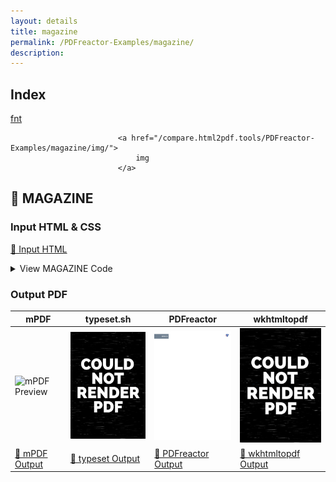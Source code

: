 ```yaml
---
layout: details
title: magazine
permalink: /PDFreactor-Examples/magazine/
description: 
---
```


## Index
<div class="boxes">
                            <a href="/compare.html2pdf.tools/PDFreactor-Examples/magazine/fnt/">
                                fnt
                            </a>

                            <a href="/compare.html2pdf.tools/PDFreactor-Examples/magazine/img/">
                                img
                            </a>
</div>

## 🔬 MAGAZINE

### Input HTML & CSS

[📄 Input HTML](https://raw.githubusercontent.com/azettl/compare.html2pdf.tools/master//html/PDFreactor%20Examples/magazine/magazine.html)

<details>
    <summary>
        View MAGAZINE Code
    </summary>
    <pre><code class="hljs xml"><span class="hljs-meta">&lt;!DOCTYPE <span class="hljs-meta-keyword">html</span>&gt;</span>
<span class="hljs-tag">&lt;<span class="hljs-name">html</span> <span class="hljs-attr">lang</span>=<span class="hljs-string">"en-US"</span>&gt;</span>
<span class="hljs-tag">&lt;<span class="hljs-name">head</span>&gt;</span>
    <span class="hljs-tag">&lt;<span class="hljs-name">meta</span> <span class="hljs-attr">content</span>=<span class="hljs-string">"text/html; charset=UTF-8"</span> <span class="hljs-attr">http-equiv</span>=<span class="hljs-string">"Content-Type"</span>/&gt;</span>
    <span class="hljs-tag">&lt;<span class="hljs-name">title</span>&gt;</span>Science Magazine<span class="hljs-tag">&lt;/<span class="hljs-name">title</span>&gt;</span>
    <span class="hljs-tag">&lt;<span class="hljs-name">style</span>&gt;</span>
        
        /***********************************************************
           * Fonts 
         ***********************************************************/
        
        @font-face {
            font-family: Sans;
            src: url("fnt/opensans/OpenSans-Regular.ttf");
            font-weight: normal;
            font-style: normal;
        }
        
        @font-face {
            font-family: Sans;
            src: url("fnt/opensans/OpenSans-Bold.ttf");
            font-weight: bold;
            font-style: normal;
        }
        
        @font-face {
            font-family: Sans;
            src: url("fnt/opensans/OpenSans-Italic.ttf");
            font-weight: normal;
            font-style: italic;
        }
        
        @font-face {
            font-family: Sans;
            src: url("fnt/opensans/OpenSans-BoldItalic.ttf");
            font-weight: bold;
            font-style: italic;
        }
        
        
        /***********************************************************
           * General Page Style 
         ***********************************************************/
        
        @page:first {
            counter-reset: page 17;
        }
        
        @page {
            size: A4 portrait;
            margin: 2cm 1cm;
            padding: 0cm;
            
            font-family: Sans;
        }
        
        @page:left {
            @bottom-left {
                content: counter(page);
                font-weight: bold;
                color: white;
            }
            
            @top-left-corner {
                content: "Space";
                color: white;
                font-weight: bold;
                font-size: 15pt;
                text-transform: uppercase;
                
                background-color: slategray;
                
                margin-top: 0.75cm;
                margin-left: 0px;
                margin-right: auto;
                
                width: 3.5cm;
                padding: 2mm;
            }
        }
        
        @page:right {
            @bottom-right {
                content: counter(page);
                font-weight: bold;
                color: white;
            }
        }
        
        
        /***********************************************************
           * General Document Style 
         ***********************************************************/
        
        html, body {
            padding: 0;
            margin: 0;
            line-height: 1.5;
            -ro-line-grid: create;
            font-size: 10pt;
            font-family: Sans;
        }
        
        h1 {
            font-size: 16pt;
            margin: 0;
        }
        
        h2 {
            font-size: 13pt;
            margin: 0;
        }
        
        h3 {
            font-size: 12pt;
            -ro-line-snap: contain;
            margin: 0;
        } 
        
        p, li, td, th {
            margin: 0;
            font-size: 10pt;
            hyphens: auto;
        }
        
        p {
            
            text-align: justify;
        }
        
        p + p {
            text-indent: 0.5cm;
        }
        
        table {
            width: 100%;
            border-collapse: collapse;
            padding: 0;
            margin: 0;
        }
        
        table :-ro-matches(td, th) {
            vertical-align: top;
            text-align: inherit;
        }
        
        table :-ro-matches(td, th) {
            padding: 1pt 1pt;
            border-bottom: 0.5pt solid black;
        }
        
        table tr:last-child :-ro-matches(td, th) {
            border-bottom: none;
        }
        
        table td p {
            text-indent: 0;
            margin: 0;
        }
        
        ol, ul {
            padding-left: 5mm;
        }
        
        a {
            color: black;
            font-style: italic;
        }
        
        section:first-of-type &gt; p:first-of-type::first-letter {
            float: left;
            font-size: 30pt;
            line-height: 0.5;
            padding: 0;
        }
        
        
        /***********************************************************
           * Individual Page Layout
         ***********************************************************/
        
        /* Page 1 */
        
        @page page1 {
            background-image: url("img/flickr-5959361987-original.jpg");
            background-position: -1cm -2cm;
            background-size: auto 29.7cm;
        }
        
        #page1 {
            page: page1;
        }
        
        #page1 &gt; .mainFlow {
            background-color: transparent;
            border: none;
        }
        
        #page1region1 {
            bottom: 0cm;
            left: 0cm;
            right: 0cm;
            width: auto;
        }
        
        #page1region2 {
            top: 4.2cm;
            left: 0cm;
            height: 7.7cm;
        }
        
        #page1region3 {
            top: 4.2cm;
            left: 6.5cm;
            height: 5.7cm;
        }
        
        
        /* Page 2 */
        
        @page page2 {
            background-image: url("img/flickr-5959361987-original.jpg");
            background-position: -22cm -2cm;
            background-size: auto 29.7cm;
        }
        
        #page2 {
            page: page2;
        }
        
        #page2 &gt; .mainFlow {
            background-color: transparent;
            border: none;
        }
        
        #page2region1 {
            top: 4cm;
            right: 0cm;
            height: 6.5cm;
        }
        
        #page2info {
            -ro-flow-from: shuttleProgramFlow;
            padding: 1mm 1mm;
            bottom: 0cm;
            left: 3cm;
            right: 3cm;
            height: 7.8cm;
        }
        
        
        /* Page 3 */
        
        @page page3 {
            background-image: url("img/flickr-5886117104-original.jpg");
            background-position: -2cm -2cm;
            background-size: auto 29.7cm;
        }
        
        #page3 {
            page: page3;
        }
        
        #page3region1 {
            top: 1.2cm;
            left: 1cm;
            height: 24cm;
        }
        
        #page3region2 {
            top: 19.7cm;
            left: 8cm;
            height: 5.5cm;
        }
        
        #page3info {
            -ro-flow-from: missionFactsFlow;
            padding: 1mm 1mm;
            top: 1.2cm;
            left: 8cm;
            width: 8cm;
            height: 5.9cm;
        }
        
        
        /* Page 4 */
        
        @page page4 {
            background-image: url("img/flickr-5886117104-original.jpg");
            background-position: -23.1cm -2cm;
            background-size: auto 29.7cm;
        }
        
        #page4 {
            page: page4;
        }
        
        #page4region1 {
            top: 1.2cm;
            right: 8cm;
            height: 7.6cm;
        }
        
        #page4region2 {
            top: 1.2cm;
            right: 1cm;
            padding-bottom: 10pt;
            height: auto;
        }
        
        #page4info {
            -ro-flow-from: attributionFlow;
            padding: 1mm 1mm;
            top: 20cm;
            right: 1cm;
            width: 13cm;
        }
        
        
        /***********************************************************
           * Flow Content Layout
         ***********************************************************/
        
        /* Main Flow*/
        
        #main {
            -ro-flow-into: mainFlow;
            color: white;
        }
        
        #main &gt; hgroup {
            break-after: region;
        }
        
        #main &gt; hgroup &gt; h1 {
            font-size: 59pt;
            margin-bottom: 0cm;
            
            text-shadow: 0 0 10pt white;
        }
        
        #main &gt; hgroup &gt; h2 {
            font-size: 14pt;
            margin: 0;
        }
        
        #main &gt; section {
            -ro-line-snap: baseline;
        }
        
        
        /* Shuttle Program Flow*/
        
        #shuttleProgram {
            -ro-flow-into: shuttleProgramFlow;
        }
        
        
        /* Mission Facts Flow*/
        
        #missionFacts {
            -ro-flow-into: missionFactsFlow;
        }
        
        
        /* Attribution Flow*/
        
        #attribution {
            -ro-flow-into: attributionFlow;
        }
        
        #attribution ul {
            margin: 0 1mm;
        }
        
        
        /* All Flows */
        
        article:-ro-matches(#shuttleProgram, #missionFacts, #attribution) &gt; * {
            margin: 0;
        }
        
        
        /***********************************************************
           * Region Layout
         ***********************************************************/
        
        .mainFlow {
            -ro-flow-from: mainFlow;
            position: absolute;
            width: 5.5cm;
            padding: 0 4mm;
            background-color: rgba(0,0,0,0.7);
        }
        
        .infobox {
            position: absolute;
            background-color: rgba(255,230,130,0.9);
            padding: 0mm 2mm 2mm;
        }
        
        /**********************************************************
          * ro-preferences
        ***********************************************************/
        
        @-ro-preferences {
            first-page-side: left;
            page-layout: 2 page;
            initial-zoom: fit-page;
        }
        
        .no-bookmark {
            -ro-bookmark-level: none;
        }
        
        /**********************************************************
          * browser styles
          * (so the content an be read without regions)
        ***********************************************************/
        
        @supports ( not ( -ro-flow-into: abc ) ) {
            .mainFlow, .infobox {
                display: none;
            }
            #main {
                color: black;
            }
            body {
                margin: 16px;
                column-gap: 16px;
                column-width: 300px;
            }
            hgroup {
                column-span: all;
                margin-bottom: 16px;
            }
            section:first-of-type &gt; p:first-of-type::first-letter {
                all: unset;
            }
        }
        
    <span class="hljs-tag">&lt;/<span class="hljs-name">style</span>&gt;</span>
<span class="hljs-tag">&lt;/<span class="hljs-name">head</span>&gt;</span>
<span class="hljs-tag">&lt;<span class="hljs-name">body</span>&gt;</span>
    
    <span class="hljs-comment">&lt;!----------------------------------------------------------
      - Page Layout
      ----------------------------------------------------------&gt;</span>
    
    <span class="hljs-tag">&lt;<span class="hljs-name">div</span> <span class="hljs-attr">id</span>=<span class="hljs-string">"page1"</span> <span class="hljs-attr">class</span>=<span class="hljs-string">"page"</span>&gt;</span>
        <span class="hljs-tag">&lt;<span class="hljs-name">div</span> <span class="hljs-attr">id</span>=<span class="hljs-string">"page1region1"</span> <span class="hljs-attr">class</span>=<span class="hljs-string">"mainFlow"</span>&gt;</span><span class="hljs-tag">&lt;/<span class="hljs-name">div</span>&gt;</span>
        <span class="hljs-tag">&lt;<span class="hljs-name">div</span> <span class="hljs-attr">id</span>=<span class="hljs-string">"page1region2"</span> <span class="hljs-attr">class</span>=<span class="hljs-string">"mainFlow"</span>&gt;</span><span class="hljs-tag">&lt;/<span class="hljs-name">div</span>&gt;</span>
        <span class="hljs-tag">&lt;<span class="hljs-name">div</span> <span class="hljs-attr">id</span>=<span class="hljs-string">"page1region3"</span> <span class="hljs-attr">class</span>=<span class="hljs-string">"mainFlow"</span>&gt;</span><span class="hljs-tag">&lt;/<span class="hljs-name">div</span>&gt;</span>
    <span class="hljs-tag">&lt;/<span class="hljs-name">div</span>&gt;</span>
    
    <span class="hljs-tag">&lt;<span class="hljs-name">div</span> <span class="hljs-attr">id</span>=<span class="hljs-string">"page2"</span> <span class="hljs-attr">class</span>=<span class="hljs-string">"page"</span>&gt;</span>
        <span class="hljs-tag">&lt;<span class="hljs-name">div</span> <span class="hljs-attr">id</span>=<span class="hljs-string">"page2region1"</span> <span class="hljs-attr">class</span>=<span class="hljs-string">"mainFlow"</span>&gt;</span><span class="hljs-tag">&lt;/<span class="hljs-name">div</span>&gt;</span>
        <span class="hljs-tag">&lt;<span class="hljs-name">div</span> <span class="hljs-attr">id</span>=<span class="hljs-string">"page2info"</span> <span class="hljs-attr">class</span>=<span class="hljs-string">"infobox"</span>&gt;</span><span class="hljs-tag">&lt;/<span class="hljs-name">div</span>&gt;</span>
    <span class="hljs-tag">&lt;/<span class="hljs-name">div</span>&gt;</span>
    
    <span class="hljs-tag">&lt;<span class="hljs-name">div</span> <span class="hljs-attr">id</span>=<span class="hljs-string">"page3"</span> <span class="hljs-attr">class</span>=<span class="hljs-string">"page"</span>&gt;</span>
        <span class="hljs-tag">&lt;<span class="hljs-name">div</span> <span class="hljs-attr">id</span>=<span class="hljs-string">"page3region1"</span> <span class="hljs-attr">class</span>=<span class="hljs-string">"mainFlow"</span>&gt;</span><span class="hljs-tag">&lt;/<span class="hljs-name">div</span>&gt;</span>
        <span class="hljs-tag">&lt;<span class="hljs-name">div</span> <span class="hljs-attr">id</span>=<span class="hljs-string">"page3region2"</span> <span class="hljs-attr">class</span>=<span class="hljs-string">"mainFlow"</span>&gt;</span><span class="hljs-tag">&lt;/<span class="hljs-name">div</span>&gt;</span>
        <span class="hljs-tag">&lt;<span class="hljs-name">div</span> <span class="hljs-attr">id</span>=<span class="hljs-string">"page3info"</span> <span class="hljs-attr">class</span>=<span class="hljs-string">"infobox"</span>&gt;</span><span class="hljs-tag">&lt;/<span class="hljs-name">div</span>&gt;</span>
    <span class="hljs-tag">&lt;/<span class="hljs-name">div</span>&gt;</span>
    
    <span class="hljs-tag">&lt;<span class="hljs-name">div</span> <span class="hljs-attr">id</span>=<span class="hljs-string">"page4"</span> <span class="hljs-attr">class</span>=<span class="hljs-string">"page"</span>&gt;</span>
        <span class="hljs-tag">&lt;<span class="hljs-name">div</span> <span class="hljs-attr">id</span>=<span class="hljs-string">"page4region1"</span> <span class="hljs-attr">class</span>=<span class="hljs-string">"mainFlow"</span>&gt;</span><span class="hljs-tag">&lt;/<span class="hljs-name">div</span>&gt;</span>
        <span class="hljs-tag">&lt;<span class="hljs-name">div</span> <span class="hljs-attr">id</span>=<span class="hljs-string">"page4region2"</span> <span class="hljs-attr">class</span>=<span class="hljs-string">"mainFlow"</span>&gt;</span><span class="hljs-tag">&lt;/<span class="hljs-name">div</span>&gt;</span>
        <span class="hljs-tag">&lt;<span class="hljs-name">div</span> <span class="hljs-attr">id</span>=<span class="hljs-string">"page4info"</span> <span class="hljs-attr">class</span>=<span class="hljs-string">"infobox"</span>&gt;</span><span class="hljs-tag">&lt;/<span class="hljs-name">div</span>&gt;</span>
    <span class="hljs-tag">&lt;/<span class="hljs-name">div</span>&gt;</span>
    
    <span class="hljs-comment">&lt;!----------------------------------------------------------
      - Flow Content
      ----------------------------------------------------------&gt;</span>
    
    <span class="hljs-tag">&lt;<span class="hljs-name">article</span> <span class="hljs-attr">id</span>=<span class="hljs-string">"main"</span>&gt;</span>
        <span class="hljs-tag">&lt;<span class="hljs-name">hgroup</span>&gt;</span>
            <span class="hljs-tag">&lt;<span class="hljs-name">h1</span>&gt;</span>The Final Mission<span class="hljs-tag">&lt;/<span class="hljs-name">h1</span>&gt;</span>
            <span class="hljs-tag">&lt;<span class="hljs-name">h2</span>&gt;</span>In July 2011 the Space Shuttle Atlantis went on its 135th and final mission into space, transporting hardware to the International Space Station.<span class="hljs-tag">&lt;/<span class="hljs-name">h2</span>&gt;</span>
        <span class="hljs-tag">&lt;/<span class="hljs-name">hgroup</span>&gt;</span>
        
        <span class="hljs-tag">&lt;<span class="hljs-name">section</span>&gt;</span>
            <span class="hljs-tag">&lt;<span class="hljs-name">p</span>&gt;</span>STS-135 (ISS assembly flight ULF7) was the 135th and final mission of the American Space Shuttle program. It used the orbiter Atlantis and hardware originally processed for the STS-335 contingency mission, which was not flown. STS-135 launched on 8 July 2011, and landed on 21 July 2011, following a one-day mission extension. The four-person crew was the smallest of any shuttle mission since STS-6 in April 1983.<span class="hljs-tag">&lt;/<span class="hljs-name">p</span>&gt;</span>
            <span class="hljs-tag">&lt;<span class="hljs-name">p</span>&gt;</span>The mission's primary cargo was the Multi-Purpose Logistics Module (MPLM) Raffaello and a Lightweight Multi-Purpose Carrier (LMC), which were delivered to the International Space Station (ISS). The flight of Raffaello marked the only time that Atlantis carried an MPLM. Although the mission was authorized, it initially had no appropriation in the NASA budget, raising questions about whether the mission would fly.<span class="hljs-tag">&lt;/<span class="hljs-name">p</span>&gt;</span>
            <span class="hljs-tag">&lt;<span class="hljs-name">p</span>&gt;</span>On 20 January 2011, program managers changed STS-335 to STS-135 on the flight manifest. This allowed for training and other mission specific preparations.<span class="hljs-tag">&lt;/<span class="hljs-name">p</span>&gt;</span>
            <span class="hljs-tag">&lt;<span class="hljs-name">p</span>&gt;</span>On 13 February 2011, program managers told their workforce that STS-135 would fly regardless of the funding situation via a continuing resolution. Until this point, there had been no official references to the STS-135 mission in NASA official documentation for the general public.<span class="hljs-tag">&lt;/<span class="hljs-name">p</span>&gt;</span>
            <span class="hljs-tag">&lt;<span class="hljs-name">p</span>&gt;</span>During an address at the Marshall Space Flight Center on 16 November 2010, NASA administrator Charles Bolden said that the agency needed to fly STS-135 to the station in 2011, due to possible delays in the development of commercial rockets and spacecraft designed to transport cargo to the ISS. "We are hoping to fly a third shuttle mission (in addition to STS-133 and STS-134) in June 2011, what everybody calls the launch-on-need mission... and that's really needed to [buy down] the risk for the development time for commercial cargo," Bolden said.<span class="hljs-tag">&lt;/<span class="hljs-name">p</span>&gt;</span>
            <span class="hljs-tag">&lt;<span class="hljs-name">p</span>&gt;</span>The mission was included in NASA's 2011 authorization, which was signed into law on 11 October 2010, but funding remained dependent on a subsequent appropriation bill. United Space Alliance signed a contract extension for the mission, along with STS-134; the contract contained six one-month options with NASA in order to support continuing operations.<span class="hljs-tag">&lt;/<span class="hljs-name">p</span>&gt;</span>
            <span class="hljs-tag">&lt;<span class="hljs-name">p</span>&gt;</span>The U.S. federal budget approved in April 2011 called for $5.5 billion for NASA's space operations division, including the shuttle and space station programs. According to NASA, the budget running through 30 September 2011 ended all concerns about funding the STS-135 mission.<span class="hljs-tag">&lt;/<span class="hljs-name">p</span>&gt;</span>
        <span class="hljs-tag">&lt;/<span class="hljs-name">section</span>&gt;</span>
        
        <span class="hljs-tag">&lt;<span class="hljs-name">section</span>&gt;</span>
            <span class="hljs-tag">&lt;<span class="hljs-name">h3</span>&gt;</span>Crew<span class="hljs-tag">&lt;/<span class="hljs-name">h3</span>&gt;</span>
            <span class="hljs-tag">&lt;<span class="hljs-name">p</span>&gt;</span>NASA announced the STS-335<span class="hljs-symbol">&amp;#8203;</span>/<span class="hljs-symbol">&amp;#8203;</span>135 crew on 14 September 2010. Only four astronauts were assigned to this mission, versus the normal six or seven, because there were no other shuttles available for a rescue following the retirement of Discovery and Endeavour.<span class="hljs-tag">&lt;/<span class="hljs-name">p</span>&gt;</span>
            <span class="hljs-tag">&lt;<span class="hljs-name">p</span>&gt;</span>If the shuttle was seriously damaged in orbit, the crew would have moved into the International Space Station and returned in Russian Soyuz capsules, one at a time, over the course of a year. All STS-135 crew members were custom-fitted for a Russian Sokol space suit and molded Soyuz seat liner for this possibility.<span class="hljs-tag">&lt;/<span class="hljs-name">p</span>&gt;</span>
            <span class="hljs-tag">&lt;<span class="hljs-name">p</span>&gt;</span>The reduced crew size also allowed the mission to maximize the payload carried to the ISS. It was the only time that a Shuttle crew of four flew to the ISS. The last shuttle mission to fly with just four crew members occurred 28 years earlier: STS-6 on 4 April 1983 aboard Space Shuttle Challenger.<span class="hljs-tag">&lt;/<span class="hljs-name">p</span>&gt;</span>
        <span class="hljs-tag">&lt;/<span class="hljs-name">section</span>&gt;</span>
        
        <span class="hljs-tag">&lt;<span class="hljs-name">section</span>&gt;</span>
            <span class="hljs-tag">&lt;<span class="hljs-name">h3</span>&gt;</span>Mission Milestones<span class="hljs-tag">&lt;/<span class="hljs-name">h3</span>&gt;</span>
            <span class="hljs-tag">&lt;<span class="hljs-name">p</span>&gt;</span>The mission marked:<span class="hljs-tag">&lt;/<span class="hljs-name">p</span>&gt;</span>
            <span class="hljs-tag">&lt;<span class="hljs-name">ul</span>&gt;</span>
                <span class="hljs-tag">&lt;<span class="hljs-name">li</span>&gt;</span>166th NASA manned space flight<span class="hljs-tag">&lt;/<span class="hljs-name">li</span>&gt;</span>
                <span class="hljs-tag">&lt;<span class="hljs-name">li</span>&gt;</span>135th shuttle mission since STS-1<span class="hljs-tag">&lt;/<span class="hljs-name">li</span>&gt;</span>
                <span class="hljs-tag">&lt;<span class="hljs-name">li</span>&gt;</span>33rd flight of Atlantis<span class="hljs-tag">&lt;/<span class="hljs-name">li</span>&gt;</span>
                <span class="hljs-tag">&lt;<span class="hljs-name">li</span>&gt;</span>3rd shuttle flight in 2011<span class="hljs-tag">&lt;/<span class="hljs-name">li</span>&gt;</span>
                <span class="hljs-tag">&lt;<span class="hljs-name">li</span>&gt;</span>37th shuttle mission to the ISS<span class="hljs-tag">&lt;/<span class="hljs-name">li</span>&gt;</span>
                <span class="hljs-tag">&lt;<span class="hljs-name">li</span>&gt;</span>110th post-Challenger disaster shuttle mission<span class="hljs-tag">&lt;/<span class="hljs-name">li</span>&gt;</span>
                <span class="hljs-tag">&lt;<span class="hljs-name">li</span>&gt;</span>22nd post-Columbia disaster shuttle mission<span class="hljs-tag">&lt;/<span class="hljs-name">li</span>&gt;</span>
                <span class="hljs-tag">&lt;<span class="hljs-name">li</span>&gt;</span>100th day launch<span class="hljs-tag">&lt;/<span class="hljs-name">li</span>&gt;</span>
                <span class="hljs-tag">&lt;<span class="hljs-name">li</span>&gt;</span>133rd landing overall, 78th at KSC, 26th night landing, and 20th night landing at KSC<span class="hljs-tag">&lt;/<span class="hljs-name">li</span>&gt;</span>
            <span class="hljs-tag">&lt;/<span class="hljs-name">ul</span>&gt;</span>
        <span class="hljs-tag">&lt;/<span class="hljs-name">section</span>&gt;</span>
    <span class="hljs-tag">&lt;/<span class="hljs-name">article</span>&gt;</span>
    
    <span class="hljs-tag">&lt;<span class="hljs-name">article</span> <span class="hljs-attr">id</span>=<span class="hljs-string">"shuttleProgram"</span>&gt;</span>
        <span class="hljs-tag">&lt;<span class="hljs-name">h1</span> <span class="hljs-attr">class</span>=<span class="hljs-string">"no-bookmark"</span>&gt;</span>The Shuttle Program<span class="hljs-tag">&lt;/<span class="hljs-name">h1</span>&gt;</span>
        <span class="hljs-tag">&lt;<span class="hljs-name">p</span>&gt;</span>NASA's Space Shuttle Program, officially called the Space Transportation System (STS), was the United States government's manned launch vehicle program from 1981 to 2011, 
           with the program officially beginning in 1972. The winged Space Shuttle orbiter was launched vertically, usually carrying four to seven astronauts (although two and eight 
           have been carried) and up to 50,000 lb (22,700 kg) of payload into low Earth orbit (LEO).<span class="hljs-tag">&lt;/<span class="hljs-name">p</span>&gt;</span>
        <span class="hljs-tag">&lt;<span class="hljs-name">p</span>&gt;</span>When its mission was complete, the Shuttle could independently move itself out of orbit using its Orbital Maneuvering System (it oriented itself heads down and tail first, 
           firing its OMS engines, thus slowing it down) and re-enter the Earth's atmosphere. During descent and landing the orbiter acted as a re-entry vehicle and a glider, using 
           its RCS system and flight control surfaces to maintain altitude until it made an unpowered landing at either Kennedy Space Center or Edwards Air Force Base.<span class="hljs-tag">&lt;/<span class="hljs-name">p</span>&gt;</span>
    <span class="hljs-tag">&lt;/<span class="hljs-name">article</span>&gt;</span>
    
    <span class="hljs-tag">&lt;<span class="hljs-name">article</span> <span class="hljs-attr">id</span>=<span class="hljs-string">"missionFacts"</span>&gt;</span>
        <span class="hljs-tag">&lt;<span class="hljs-name">h1</span> <span class="hljs-attr">class</span>=<span class="hljs-string">"no-bookmark"</span>&gt;</span>Mission Facts<span class="hljs-tag">&lt;/<span class="hljs-name">h1</span>&gt;</span>
        <span class="hljs-tag">&lt;<span class="hljs-name">table</span>&gt;</span>
            <span class="hljs-tag">&lt;<span class="hljs-name">tr</span>&gt;</span>
                <span class="hljs-tag">&lt;<span class="hljs-name">th</span>&gt;</span>Crew<span class="hljs-tag">&lt;/<span class="hljs-name">th</span>&gt;</span>
                <span class="hljs-tag">&lt;<span class="hljs-name">td</span>&gt;</span>
                    <span class="hljs-tag">&lt;<span class="hljs-name">p</span>&gt;</span>Christopher Ferguson<span class="hljs-tag">&lt;/<span class="hljs-name">p</span>&gt;</span>
                    <span class="hljs-tag">&lt;<span class="hljs-name">p</span>&gt;</span>Douglas Hurley<span class="hljs-tag">&lt;/<span class="hljs-name">p</span>&gt;</span>
                    <span class="hljs-tag">&lt;<span class="hljs-name">p</span>&gt;</span>Sandra Magnus<span class="hljs-tag">&lt;/<span class="hljs-name">p</span>&gt;</span>
                    <span class="hljs-tag">&lt;<span class="hljs-name">p</span>&gt;</span>Rex Walheim<span class="hljs-tag">&lt;/<span class="hljs-name">p</span>&gt;</span>
                <span class="hljs-tag">&lt;/<span class="hljs-name">td</span>&gt;</span>
            <span class="hljs-tag">&lt;/<span class="hljs-name">tr</span>&gt;</span>
            <span class="hljs-tag">&lt;<span class="hljs-name">tr</span>&gt;</span>
                <span class="hljs-tag">&lt;<span class="hljs-name">th</span>&gt;</span>Mission duration<span class="hljs-tag">&lt;/<span class="hljs-name">th</span>&gt;</span>
                <span class="hljs-tag">&lt;<span class="hljs-name">td</span>&gt;</span>
                    <span class="hljs-tag">&lt;<span class="hljs-name">p</span>&gt;</span>12 days<span class="hljs-tag">&lt;/<span class="hljs-name">p</span>&gt;</span>
                    <span class="hljs-tag">&lt;<span class="hljs-name">p</span>&gt;</span>18 hours<span class="hljs-tag">&lt;/<span class="hljs-name">p</span>&gt;</span>
                    <span class="hljs-tag">&lt;<span class="hljs-name">p</span>&gt;</span>28 minutes<span class="hljs-tag">&lt;/<span class="hljs-name">p</span>&gt;</span>
                    <span class="hljs-tag">&lt;<span class="hljs-name">p</span>&gt;</span>50 seconds<span class="hljs-tag">&lt;/<span class="hljs-name">p</span>&gt;</span>
                <span class="hljs-tag">&lt;/<span class="hljs-name">td</span>&gt;</span>
            <span class="hljs-tag">&lt;/<span class="hljs-name">tr</span>&gt;</span>
            <span class="hljs-tag">&lt;<span class="hljs-name">tr</span>&gt;</span>
                <span class="hljs-tag">&lt;<span class="hljs-name">th</span>&gt;</span>Distance travelled<span class="hljs-tag">&lt;/<span class="hljs-name">th</span>&gt;</span>
                <span class="hljs-tag">&lt;<span class="hljs-name">td</span>&gt;</span>
                    <span class="hljs-tag">&lt;<span class="hljs-name">p</span>&gt;</span>8,505,161 km<span class="hljs-tag">&lt;/<span class="hljs-name">p</span>&gt;</span>
                <span class="hljs-tag">&lt;/<span class="hljs-name">td</span>&gt;</span>
            <span class="hljs-tag">&lt;/<span class="hljs-name">tr</span>&gt;</span>
        <span class="hljs-tag">&lt;/<span class="hljs-name">table</span>&gt;</span>
    <span class="hljs-tag">&lt;/<span class="hljs-name">article</span>&gt;</span>
    
    <span class="hljs-tag">&lt;<span class="hljs-name">article</span> <span class="hljs-attr">id</span>=<span class="hljs-string">"attribution"</span>&gt;</span>
        <span class="hljs-tag">&lt;<span class="hljs-name">h1</span> <span class="hljs-attr">class</span>=<span class="hljs-string">"no-bookmark"</span>&gt;</span>Attribution<span class="hljs-tag">&lt;/<span class="hljs-name">h1</span>&gt;</span>
        <span class="hljs-tag">&lt;<span class="hljs-name">p</span>&gt;</span>Excerpts from Wikipedia:<span class="hljs-tag">&lt;/<span class="hljs-name">p</span>&gt;</span>
        <span class="hljs-tag">&lt;<span class="hljs-name">ul</span>&gt;</span>
            <span class="hljs-tag">&lt;<span class="hljs-name">li</span>&gt;</span><span class="hljs-tag">&lt;<span class="hljs-name">a</span> <span class="hljs-attr">href</span>=<span class="hljs-string">"http://en.wikipedia.org/wiki/STS-135"</span>&gt;</span>http://en.wikipedia.org/wiki/STS-135<span class="hljs-tag">&lt;/<span class="hljs-name">a</span>&gt;</span><span class="hljs-tag">&lt;/<span class="hljs-name">li</span>&gt;</span>
            <span class="hljs-tag">&lt;<span class="hljs-name">li</span>&gt;</span><span class="hljs-tag">&lt;<span class="hljs-name">a</span> <span class="hljs-attr">href</span>=<span class="hljs-string">"http://en.wikipedia.org/wiki/Space_Shuttle_program"</span>&gt;</span>http://en.wikipedia.org/wiki/Space_Shuttle_program<span class="hljs-tag">&lt;/<span class="hljs-name">a</span>&gt;</span><span class="hljs-tag">&lt;/<span class="hljs-name">li</span>&gt;</span>
        <span class="hljs-tag">&lt;/<span class="hljs-name">ul</span>&gt;</span>
        <span class="hljs-tag">&lt;<span class="hljs-name">p</span>&gt;</span>Pictures:<span class="hljs-tag">&lt;/<span class="hljs-name">p</span>&gt;</span>
        <span class="hljs-tag">&lt;<span class="hljs-name">ul</span>&gt;</span>
            <span class="hljs-tag">&lt;<span class="hljs-name">li</span>&gt;</span>Pages 1-2 by <span class="hljs-tag">&lt;<span class="hljs-name">a</span> <span class="hljs-attr">href</span>=<span class="hljs-string">"http://www.flickr.com/photos/24662369@N07"</span>&gt;</span>NASA Goddard Photo and Video<span class="hljs-tag">&lt;/<span class="hljs-name">a</span>&gt;</span> on <span class="hljs-tag">&lt;<span class="hljs-name">a</span> <span class="hljs-attr">href</span>=<span class="hljs-string">"http://www.flickr.com/photos/24662369@N07/5959361987"</span>&gt;</span>Flickr<span class="hljs-tag">&lt;/<span class="hljs-name">a</span>&gt;</span>.
                <span class="hljs-tag">&lt;<span class="hljs-name">a</span> <span class="hljs-attr">href</span>=<span class="hljs-string">"http://creativecommons.org/licenses/by/2.0/"</span>&gt;</span>Some rights reserved.<span class="hljs-tag">&lt;/<span class="hljs-name">a</span>&gt;</span><span class="hljs-tag">&lt;/<span class="hljs-name">li</span>&gt;</span>
        
            <span class="hljs-tag">&lt;<span class="hljs-name">li</span>&gt;</span>Pages 3-4 by <span class="hljs-tag">&lt;<span class="hljs-name">a</span> <span class="hljs-attr">href</span>=<span class="hljs-string">"http://www.flickr.com/photos/57907353@N04"</span>&gt;</span>Undertow851<span class="hljs-tag">&lt;/<span class="hljs-name">a</span>&gt;</span> on <span class="hljs-tag">&lt;<span class="hljs-name">a</span> <span class="hljs-attr">href</span>=<span class="hljs-string">"http://www.flickr.com/photos/57907353@N04/5886117104"</span>&gt;</span>Flickr<span class="hljs-tag">&lt;/<span class="hljs-name">a</span>&gt;</span>.
                <span class="hljs-tag">&lt;<span class="hljs-name">a</span> <span class="hljs-attr">href</span>=<span class="hljs-string">"http://creativecommons.org/licenses/by/2.0/"</span>&gt;</span>Some rights reserved.<span class="hljs-tag">&lt;/<span class="hljs-name">a</span>&gt;</span><span class="hljs-tag">&lt;/<span class="hljs-name">li</span>&gt;</span>
        <span class="hljs-tag">&lt;/<span class="hljs-name">ul</span>&gt;</span>
    <span class="hljs-tag">&lt;/<span class="hljs-name">article</span>&gt;</span>
    
<span class="hljs-tag">&lt;/<span class="hljs-name">body</span>&gt;</span>
<span class="hljs-tag">&lt;/<span class="hljs-name">html</span>&gt;</span>
</code><button class='button-code-copy'>📋 Copy Code</button></pre>
</details>

### Output PDF

| mPDF | typeset.sh | PDFreactor | wkhtmltopdf
|---------|---------|---------|---------|
| ![mPDF Preview](mpdf__html_PDFreactor_Examples_magazine_magazine.html.png) | ![typeset Preview](typeset__html_PDFreactor_Examples_magazine_magazine.html.png) | ![PDFreactor Preview](pdfreactor__html_PDFreactor_Examples_magazine_magazine.html.png) | ![wkhtmltopdf Preview](wkhtmltopdf__html_PDFreactor_Examples_magazine_magazine.html.png) |
| [📕 mPDF Output](mpdf__html_PDFreactor_Examples_magazine_magazine.html.pdf) | [📕 typeset Output](typeset__html_PDFreactor_Examples_magazine_magazine.html.pdf) | [📕 PDFreactor Output](pdfreactor__html_PDFreactor_Examples_magazine_magazine.html.pdf) | [📕 wkhtmltopdf Output](wkhtmltopdf__html_PDFreactor_Examples_magazine_magazine.html.pdf) |


